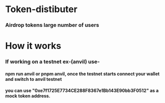# Token-distibuter

### Airdrop tokens large number of users

# How it works

### If working on a testnet ex-(anvil) use-
#### npm run anvil or pnpm anvil, once the testnet starts connect your wallet and switch to anvil testnet

#### you can use "0xe7f1725E7734CE288F8367e1Bb143E90bb3F0512" as a mock token address.
#### 




